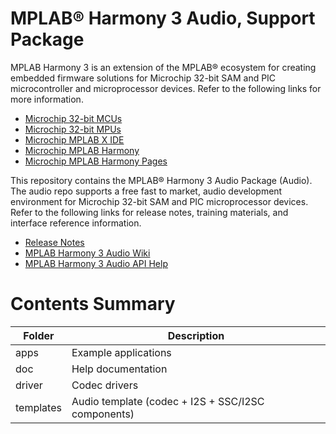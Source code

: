 # MPLAB® Harmony 3 Audio, Support Package

MPLAB Harmony 3 is an extension of the MPLAB® ecosystem for creating
embedded firmware solutions for Microchip 32-bit SAM and PIC microcontroller
and microprocessor devices.  Refer to the following links for more information.

 - [Microchip 32-bit MCUs](https://www.microchip.com/design-centers/32-bit)
 - [Microchip 32-bit MPUs](https://www.microchip.com/design-centers/32-bit-mpus)
 - [Microchip MPLAB X IDE](https://www.microchip.com/mplab/mplab-x-ide)
 - [Microchip MPLAB Harmony](https://www.microchip.com/mplab/mplab-harmony)
 - [Microchip MPLAB Harmony Pages](https://microchip-mplab-harmony.github.io/)

This repository contains the MPLAB® Harmony 3 Audio Package (Audio).  The
audio repo supports a free fast to market, audio development environment for Microchip 32-bit SAM and PIC microprocessor devices.  Refer to
the following links for release notes, training materials, and interface
reference information.

 - [Release Notes](./release_notes.md)
 - [MPLAB Harmony 3 Audio Wiki](https://github.com/Microchip-MPLAB-Harmony/audio/wiki)
 - [MPLAB Harmony 3 Audio API Help](https://microchip-mplab-harmony.github.io/audio)

# Contents Summary

| Folder | Description |
| --- | --- |
| apps | Example applications |
| doc | Help documentation |
| driver | Codec drivers |
| templates | Audio template (codec + I2S + SSC/I2SC components) |



